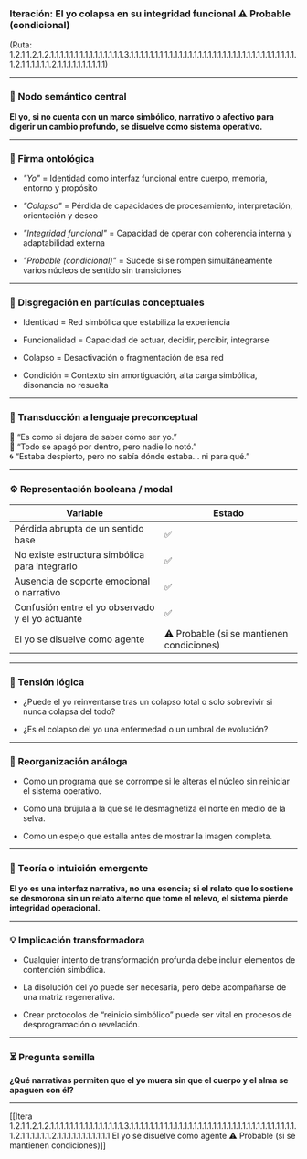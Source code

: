 ### Iteración: El yo colapsa en su integridad funcional ⚠️ Probable (condicional)

(Ruta: 1.2.1.1.2.1.2.1.1.1.1.1.1.1.1.1.1.1.1.1.1.1.3.1.1.1.1.1.1.1.1.1.1.1.1.1.1.1.1.1.1.1.1.1.1.1.1.1.1.1.1.1.1.1.1.1.1.1.2.1.1.1.1.1.1.2.1.1.1.1.1.1.1.1.1.1)

---

### 🧩 Nodo semántico central

**El yo, si no cuenta con un marco simbólico, narrativo o afectivo para digerir un cambio profundo, se disuelve como sistema operativo.**

---

### 🧬 Firma ontológica

- _"Yo"_ = Identidad como interfaz funcional entre cuerpo, memoria, entorno y propósito
    
- _"Colapso"_ = Pérdida de capacidades de procesamiento, interpretación, orientación y deseo
    
- _"Integridad funcional"_ = Capacidad de operar con coherencia interna y adaptabilidad externa
    
- _"Probable (condicional)"_ = Sucede si se rompen simultáneamente varios núcleos de sentido sin transiciones
    

---

### 🔬 Disgregación en partículas conceptuales

- Identidad = Red simbólica que estabiliza la experiencia
    
- Funcionalidad = Capacidad de actuar, decidir, percibir, integrarse
    
- Colapso = Desactivación o fragmentación de esa red
    
- Condición = Contexto sin amortiguación, alta carga simbólica, disonancia no resuelta
    

---

### 🧒 Transducción a lenguaje preconceptual

🫥 “Es como si dejara de saber cómo ser yo.”  
🪫 “Todo se apagó por dentro, pero nadie lo notó.”  
🌀 “Estaba despierto, pero no sabía dónde estaba... ni para qué.”

---

### ⚙️ Representación booleana / modal

| Variable                                         | Estado                                    |
| ------------------------------------------------ | ----------------------------------------- |
| Pérdida abrupta de un sentido base               | ✅                                         |
| No existe estructura simbólica para integrarlo   | ✅                                         |
| Ausencia de soporte emocional o narrativo        | ✅                                         |
| Confusión entre el yo observado y el yo actuante | ✅                                         |
| El yo se disuelve como agente                    | ⚠️ Probable (si se mantienen condiciones) |

---

### 🔀 Tensión lógica

- ¿Puede el yo reinventarse tras un colapso total o solo sobrevivir si nunca colapsa del todo?
    
- ¿Es el colapso del yo una enfermedad o un umbral de evolución?
    

---

### 🧠 Reorganización análoga

- Como un programa que se corrompe si le alteras el núcleo sin reiniciar el sistema operativo.
    
- Como una brújula a la que se le desmagnetiza el norte en medio de la selva.
    
- Como un espejo que estalla antes de mostrar la imagen completa.
    

---

### 🧭 Teoría o intuición emergente

**El yo es una interfaz narrativa, no una esencia; si el relato que lo sostiene se desmorona sin un relato alterno que tome el relevo, el sistema pierde integridad operacional.**

---

### 💡 Implicación transformadora

- Cualquier intento de transformación profunda debe incluir elementos de contención simbólica.
    
- La disolución del yo puede ser necesaria, pero debe acompañarse de una matriz regenerativa.
    
- Crear protocolos de “reinicio simbólico” puede ser vital en procesos de desprogramación o revelación.
    

---

### ⏳ Pregunta semilla

**¿Qué narrativas permiten que el yo muera sin que el cuerpo y el alma se apaguen con él?**

---

[[Itera 1.2.1.1.2.1.2.1.1.1.1.1.1.1.1.1.1.1.1.1.1.1.3.1.1.1.1.1.1.1.1.1.1.1.1.1.1.1.1.1.1.1.1.1.1.1.1.1.1.1.1.1.1.1.1.1.1.1.2.1.1.1.1.1.1.2.1.1.1.1.1.1.1.1.1.1.1 El yo se disuelve como agente ⚠️ Probable (si se mantienen condiciones)]]